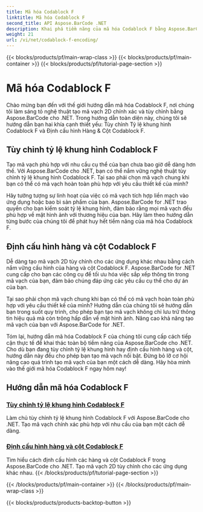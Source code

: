 ```yaml
---
title: Mã hóa Codablock F
linktitle: Mã hóa Codablock F
second_title: API Aspose.BarCode .NET
description: Khai phá tiềm năng của mã hóa Codablock F bằng Aspose.BarCode cho .NET. Tùy chỉnh tỷ lệ khung hình, định cấu hình hàng và cột cho mã vạch 2D chính xác.
weight: 21
url: /vi/net/codablock-f-encoding/
---
```


{{< blocks/products/pf/main-wrap-class >}}
{{< blocks/products/pf/main-container >}}
{{< blocks/products/pf/tutorial-page-section >}}

# Mã hóa Codablock F


Chào mừng bạn đến với thế giới hướng dẫn mã hóa Codablock F, nơi chúng tôi làm sáng tỏ nghệ thuật tạo mã vạch 2D chính xác và tùy chỉnh bằng Aspose.BarCode cho .NET. Trong hướng dẫn toàn diện này, chúng tôi sẽ hướng dẫn bạn hai khía cạnh thiết yếu: Tùy chỉnh Tỷ lệ khung hình Codablock F và Định cấu hình Hàng & Cột Codablock F.

## Tùy chỉnh tỷ lệ khung hình Codablock F

Tạo mã vạch phù hợp với nhu cầu cụ thể của bạn chưa bao giờ dễ dàng hơn thế. Với Aspose.BarCode cho .NET, bạn có thể nắm vững nghệ thuật tùy chỉnh tỷ lệ khung hình Codablock F. Tại sao phải chọn mã vạch chung khi bạn có thể có mã vạch hoàn toàn phù hợp với yêu cầu thiết kế của mình?

Hãy tưởng tượng sự linh hoạt của việc có mã vạch tích hợp liền mạch vào ứng dụng hoặc bao bì sản phẩm của bạn. Aspose.BarCode for .NET trao quyền cho bạn kiểm soát tỷ lệ khung hình, đảm bảo rằng mọi mã vạch đều phù hợp về mặt hình ảnh với thương hiệu của bạn. Hãy làm theo hướng dẫn từng bước của chúng tôi để phát huy hết tiềm năng của mã hóa Codablock F.

## Định cấu hình hàng và cột Codablock F

Dễ dàng tạo mã vạch 2D tùy chỉnh cho các ứng dụng khác nhau bằng cách nắm vững cấu hình của hàng và cột Codablock F. Aspose.BarCode for .NET cung cấp cho bạn các công cụ để tối ưu hóa việc sắp xếp thông tin trong mã vạch của bạn, đảm bảo chúng đáp ứng các yêu cầu cụ thể cho dự án của bạn.

Tại sao phải chọn mã vạch chung khi bạn có thể có mã vạch hoàn toàn phù hợp với yêu cầu thiết kế của mình? Hướng dẫn của chúng tôi sẽ hướng dẫn bạn trong suốt quy trình, cho phép bạn tạo mã vạch không chỉ lưu trữ thông tin hiệu quả mà còn trông hấp dẫn về mặt hình ảnh. Nâng cao khả năng tạo mã vạch của bạn với Aspose.BarCode for .NET.

Tóm lại, hướng dẫn mã hóa Codablock F của chúng tôi cung cấp cách tiếp cận thực tế để khai thác toàn bộ tiềm năng của Aspose.BarCode cho .NET. Cho dù bạn đang tùy chỉnh tỷ lệ khung hình hay định cấu hình hàng và cột, hướng dẫn này đều cho phép bạn tạo mã vạch nổi bật. Đừng bỏ lỡ cơ hội nâng cao quá trình tạo mã vạch của bạn một cách dễ dàng. Hãy hòa mình vào thế giới mã hóa Codablock F ngay hôm nay!
## Hướng dẫn mã hóa Codablock F
### [Tùy chỉnh tỷ lệ khung hình Codablock F](./codablock-f-aspect-ratio-customization/)
Làm chủ tùy chỉnh tỷ lệ khung hình Codablock F với Aspose.BarCode cho .NET. Tạo mã vạch chính xác phù hợp với nhu cầu của bạn một cách dễ dàng.
### [Định cấu hình hàng và cột Codablock F](./codablock-f-row-column-configuration/)
Tìm hiểu cách định cấu hình các hàng và cột Codablock F trong Aspose.BarCode cho .NET. Tạo mã vạch 2D tùy chỉnh cho các ứng dụng khác nhau.
{{< /blocks/products/pf/tutorial-page-section >}}

{{< /blocks/products/pf/main-container >}}
{{< /blocks/products/pf/main-wrap-class >}}

{{< blocks/products/products-backtop-button >}}
